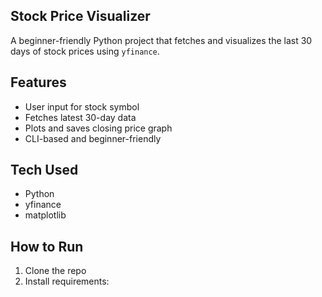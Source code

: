 ## Stock Price Visualizer

A beginner-friendly Python project that fetches and visualizes the last 30 days of stock prices using `yfinance`.

## Features
- User input for stock symbol
- Fetches latest 30-day data
- Plots and saves closing price graph
- CLI-based and beginner-friendly

## Tech Used
- Python
- yfinance
- matplotlib

## How to Run

1. Clone the repo
2. Install requirements: